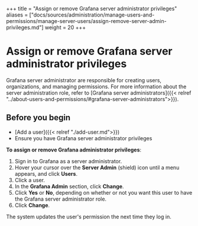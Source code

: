 +++
title = "Assign or remove Grafana server administrator privileges"
aliases = ["docs/sources/administration/manage-users-and-permissions/manage-server-users/assign-remove-server-admin-privileges.md"]
weight = 20
+++

# Assign or remove Grafana server administrator privileges

Grafana server administrator are responsible for creating users, organizations, and managing permissions. For more information about the server administration role, refer to [Grafana server administrators]({{< relref "../about-users-and-permissions/#grafana-server-administrators">}}).

<!--- Why create multiple admins? When to do this? -->

## Before you begin

- [Add a user]({{< relref "./add-user.md">}})
- Ensure you have Grafana server administrator privileges

**To assign or remove Grafana administrator privileges**:

1. Sign in to Grafana as a server administrator.
1. Hover your cursor over the **Server Admin** (shield) icon until a menu appears, and click **Users**.
1. Click a user.
1. In the **Grafana Admin** section, click **Change**.
1. Click **Yes** or **No**, depending on whether or not you want this user to have the Grafana server administrator role.
1. Click **Change**.

The system updates the user's permission the next time they log in.

